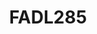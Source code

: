 ---
title: FADL285
github: https://github.com/FADL285
mode: dark
transition: 1s
score: 79.3
archetype:
- Code
- Minimalistic
---